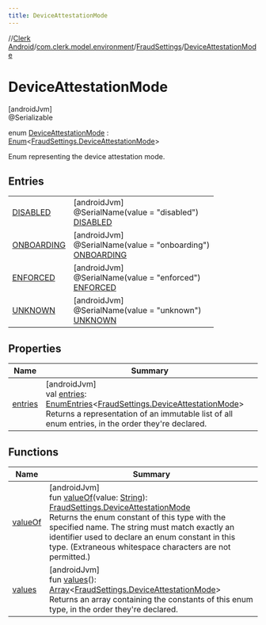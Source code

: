 ```yaml
---
title: DeviceAttestationMode
---
```

//[Clerk Android](../../../../index.html)/[com.clerk.model.environment](../../index.html)/[FraudSettings](../index.html)/[DeviceAttestationMode](index.html)



# DeviceAttestationMode



[androidJvm]\
@Serializable



enum [DeviceAttestationMode](index.html) : [Enum](https://kotlinlang.org/api/latest/jvm/stdlib/kotlin-stdlib/kotlin/-enum/index.html)&lt;[FraudSettings.DeviceAttestationMode](index.html)&gt; 

Enum representing the device attestation mode.



## Entries


| | |
|---|---|
| [DISABLED](-d-i-s-a-b-l-e-d/index.html) | [androidJvm]<br>@SerialName(value = &quot;disabled&quot;)<br>[DISABLED](-d-i-s-a-b-l-e-d/index.html) |
| [ONBOARDING](-o-n-b-o-a-r-d-i-n-g/index.html) | [androidJvm]<br>@SerialName(value = &quot;onboarding&quot;)<br>[ONBOARDING](-o-n-b-o-a-r-d-i-n-g/index.html) |
| [ENFORCED](-e-n-f-o-r-c-e-d/index.html) | [androidJvm]<br>@SerialName(value = &quot;enforced&quot;)<br>[ENFORCED](-e-n-f-o-r-c-e-d/index.html) |
| [UNKNOWN](-u-n-k-n-o-w-n/index.html) | [androidJvm]<br>@SerialName(value = &quot;unknown&quot;)<br>[UNKNOWN](-u-n-k-n-o-w-n/index.html) |


## Properties


| Name | Summary |
|---|---|
| [entries](entries.html) | [androidJvm]<br>val [entries](entries.html): [EnumEntries](https://kotlinlang.org/api/latest/jvm/stdlib/kotlin-stdlib/kotlin.enums/-enum-entries/index.html)&lt;[FraudSettings.DeviceAttestationMode](index.html)&gt;<br>Returns a representation of an immutable list of all enum entries, in the order they're declared. |


## Functions


| Name | Summary |
|---|---|
| [valueOf](value-of.html) | [androidJvm]<br>fun [valueOf](value-of.html)(value: [String](https://kotlinlang.org/api/latest/jvm/stdlib/kotlin-stdlib/kotlin/-string/index.html)): [FraudSettings.DeviceAttestationMode](index.html)<br>Returns the enum constant of this type with the specified name. The string must match exactly an identifier used to declare an enum constant in this type. (Extraneous whitespace characters are not permitted.) |
| [values](values.html) | [androidJvm]<br>fun [values](values.html)(): [Array](https://kotlinlang.org/api/latest/jvm/stdlib/kotlin-stdlib/kotlin/-array/index.html)&lt;[FraudSettings.DeviceAttestationMode](index.html)&gt;<br>Returns an array containing the constants of this enum type, in the order they're declared. |

